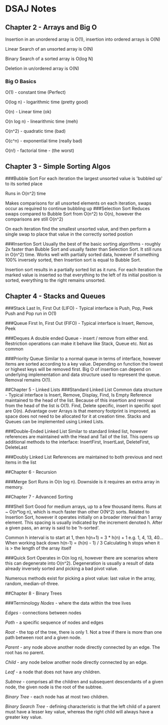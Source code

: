 # DSAJ Notes

## Chapter 2 - Arrays and Big O
Insertion in an unordered array is O(1), insertion into ordered arrays is O(N)

Linear Search of an unsorted array is O(N)

Binary Search of a sorted array is O(log N)

Deletion in un/ordered array is O(N)

### Big O Basics
O(1) - constant time (Perfect)

O(log n) - logarithmic time (pretty good)

O(n) - Linear time (ok)

O(n log n) - linearithmic time (meh)

O(n^2) - quadratic time (bad)

O(c^n) - exponential time (really bad)

O(n!) - factorial time - (the worst)

## Chapter 3 - Simple Sorting Algos
###Bubble Sort
For each iteration the largest unsorted value is 'bubbled up' to its sorted place

Runs in O(n^2) time

Makes comparisons for all unsorted elements on each iteration, swaps occur as required to continue bubbling up
###Selection Sort
Reduces swaps compared to Bubble Sort from O(n^2) to O(n), however the comparisons are still O(n^2)

On each iteration find the smallest unsorted value, and then perform a single swap to place that value in the correctly
sorted postion 

###Insertion Sort
Usually the best of the basic sorting algorithms - roughly 2x faster than Bubble Sort and usually faster than Selection Sort.
It still runs in O(n^2) time.  Works well with partially sorted data, however if something 100% inversely sorted, then 
Insertion sort is equal to Bubble Sort.

Insertion sort results in a partially sorted list as it runs. For each iteration the marked value is inserted so that 
everything to the left of its initial position is sorted, everything to the right remains unsorted.

## Chapter 4 - Stacks and Queues
###Stack
Last In, First Out (LIFO) - Typical interface is Push, Pop, Peek
Push and Pop run in O(1)

###Queue
First In, First Out (FIFO) - Typical interface is Insert, Remove, Peek

###Deques
A double ended Queue - insert / remove from either end.  Restriction operations can make it behave like Stack, Queue etc.
Not as common

###Priority Queue
Similar to a normal queue in terms of interface, however items are sorted according to a key value.  Depending on function
the lowest or highest keys will be removed first.
Big O of insertion can depend on underlying implementation and data structure used to represent the queue.  Removal
remains O(1).

##Chapter 5 - Linked Lists
###Standard Linked List
Common data structure - Typical interface is Insert, Remove, Display, Find, Is Empty
Reference maintained to the head of the list.  Because of this insertion and removal from the head of the list is O(1).
Find, Delete specific, insert in specific spot are O(n).
Advantage over Arrays is that memory footprint is improved, as space does not need to be allocated for it at creation time.
Stacks and Queues can be implemented using Linked Lists.

###Double-Ended Linked List
Similar to standard linked list, however references are maintained with the Head and Tail of the list.
This opens up additional methods to the interface: InsertFirst, InsertLast, DeleteFirst, DeleteLast

###Doubly Linked List
References are maintained to both previous and next items in the list

##Chapter 6 - Recursion

###Merge Sort
Runs in O(n log n).
Downside is it requires an extra array in memory.   

##Chapter 7 - Advanced Sorting

###Shell Sort
Good for medium arrays, up to a few thousand items.  Runs at ~ O(n*log n), which is much faster than other O(N^2) sorts.
Related to Insertion Sort, however it operates initially on a broader interval than 1 array element.  This spacing is 
usually indicated by the increment denoted h.  After a given pass, an array is said to be 'h-sorted'.  

Common h interval is to start at 1, then h(n+1) = 3 * h(n) + 1 e.g. 1, 4, 13, 40...
When working back down h(n-1) = (h(n) - 1) / 3
Calculating h stops when it is > the length of the array itself

###Quick Sort
Operates in O(n log n), however there are scenarios where this can degenerate into O(n^2).  Degeneration is usually a 
result of data already inversely sorted and picking a bad pivot value.

Numerous methods exist for picking a pivot value: last value in the array, random, median-of-three.

##Chapter 8 - Binary Trees

###Terminology
*Nodes* - where the data within the tree lives

*Edges* - connections between nodes

*Path* - a specific sequence of nodes and edges

*Root* - the top of the tree, there is only 1.  Not a tree if there is more than one path between root and a given node.

*Parent* - any node above another node directly connected by an edge.  The root has no parent.

*Child* - any node below another node directly connected by an edge.

*Leaf* - a node that does not have any children.

*Subtree* - comprises all the children and subsequent descendants of a given node, the given node is the root of the subtree.

*Binary Tree* - each node has at most two children.

*Binary Search Tree* - defining characteristic is that the left child of a parent must have a lesser key value, whereas the
right child will always have a greater key value.


